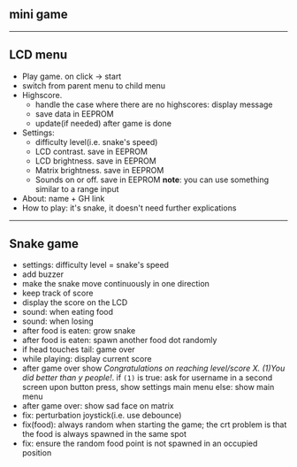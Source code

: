## mini game

<!-- - install joystick -->
<!-- - properly get values from joystick -->
<!-- - add single snake dot on matrix -->
<!-- - make dot move based on joystick movements -->
<!-- - (1) spawn a food dot at a random position -->
<!-- - make the food dot blink -->
<!-- - when food is taken by the snake dot, apply (1) -->

---

## LCD menu

<!-- - greeting message for a few seconds -->
<!-- - highlight currently selected option -->
<!-- - show menu with options -->
- Play game. on click -> start
- switch from parent menu to child menu
- Highscore.
  - handle the case where there are no highscores: display message
  - save data in EEPROM
  - update(if needed) after game is done
- Settings:
  - difficulty level(i.e. snake's speed)
  - LCD contrast. save in EEPROM
  - LCD brightness. save in EEPROM
  - Matrix brightness. save in EEPROM
  - Sounds on or off. save in EEPROM
  **note**: you can use something similar to a range input
- About: name + GH link
- How to play: it's snake, it doesn't need further explications

---

## Snake game

- settings: difficulty level = snake's speed
- add buzzer
- make the snake move continuously in one direction
- keep track of score
- display the score on the LCD
- sound: when eating food
- sound: when losing
- after food is eaten: grow snake
- after food is eaten: spawn another food dot randomly
- if head touches tail: game over
- while playing: display current score
- after game over
  show *Congratulations on reaching level/score X. (1)You did better than y people!*.
  if `(1)` is true:
    ask for username in a second screen
    upon button press, show settings main menu
  else:
    show main menu
- after game over: show sad face on matrix
- fix: perturbation joystick(i.e. use debounce)
- fix(food): always random when starting the game; the crt problem is that the food is always spawned in the same spot
- fix: ensure the random food point is not spawned in an occupied position